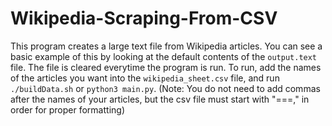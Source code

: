 # Wikipedia-Scraping-From-CSV

This program creates a large text file from Wikipedia articles. You can see a basic example of this by looking at the default contents of the `output.text` file. The file is cleared everytime the program is run. To run, add the names of the articles you want into the `wikipedia_sheet.csv` file, and run `./buildData.sh` or `python3 main.py`. (Note: You do not need to add commas after the names of your articles, but the csv file must start with "===," in order for proper formatting)
